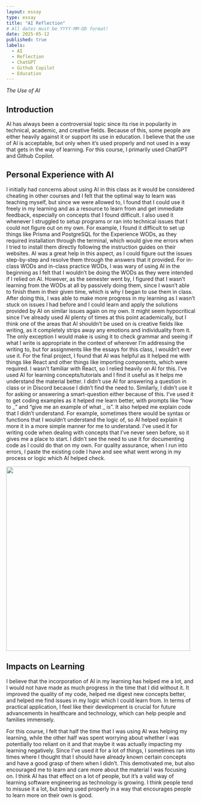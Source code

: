 ```yaml
---
layout: essay
type: essay
title: "AI Reflection"
# All dates must be YYYY-MM-DD format!
date: 2025-05-12
published: true
labels:
  - AI
  - Reflection
  - ChatGPT
  - Github Copilot
  - Education
---
```




*The Use of AI*


## Introduction
AI has always been a controversial topic since its rise in popularity in technical, academic, and creative fields. Because of this, some people are either heavily against it or support its use in education. I believe that the use of AI is acceptable, but only when it’s used properly and not used in a way that gets in the way of learning. For this course, I primarily used ChatGPT and Github Copilot. 

## Personal Experience with AI
I initially had concerns about using AI in this class as it would be considered cheating in other courses and I felt that the optimal way to learn was teaching myself, but since we were allowed to, I found that I could use it freely in my learning and as a resource to learn from and get immediate feedback, especially on concepts that I found difficult. I also used it whenever I struggled to setup programs or ran into technical issues that I could not figure out on my own. For example, I found it difficult to set up things like Prisma and PostgreSQL for the Experience WODs, as they required installation through the terminal, which would give me errors when I tried to install them directly following the instruction guides on their websites. AI was a great help in this aspect, as I could figure out the issues step-by-step and resolve them through the answers that it provided. For in-class WODs and in-class practice WODs, I was wary of using AI in the beginning as I felt that I wouldn’t be doing the WODs as they were intended if I relied on AI. However, as the semester went by, I figured that I wasn’t learning from the WODs at all by passively doing them, since I wasn’t able to finish them in their given time, which is why I began to use them in class. After doing this, I was able to make more progress in my learning as I wasn’t stuck on issues I had before and I could learn and apply the solutions provided by AI on similar issues again on my own. It might seem hypocritical since I’ve already used AI plenty of times at this point academically, but I think one of the areas that AI shouldn’t be used on is creative fields like writing, as it completely strips away any emotions and individuality from it. The only exception I would make is using it to check grammar and seeing if what I write is appropriate in the context of wherever I’m addressing the writing to, but for assignments like the essays for this class, I wouldn’t ever use it. For the final project, I found that AI was helpful as it helped me with things like React and other things like importing components, which were required. I wasn’t familiar with React, so I relied heavily on AI for this. I’ve used AI for learning concepts/tutorials and I find it useful as it helps me understand the material better. I didn’t use AI for answering a question in class or in Discord because I didn’t find the need to. Similarly, I didn’t use it for asking or answering a smart-question either because of this. I’ve used it to get coding examples as it helped me learn better, with prompts like “how to _” and “give me an example of what _ is”. It also helped me explain code that I didn’t understand. For example, sometimes there would be syntax or functions that I wouldn’t understand the logic of, so AI helped explain it more it in a more simple manner for me to understand. I’ve used it for writing code when dealing with concepts that I’ve never seen before, so it gives me a place to start. I didn’t see the need to use it for documenting code as I could do that on my own. For quality assurance, when I run into errors, I paste the existing code I have and see what went wrong in my process or logic which AI helped check.

<img width="490px" class="rounded float-start pe-4" src="../img/adel-z-tVZlDgl5ZS4-unsplash.jpg">

## Impacts on Learning
I believe that the incorporation of AI in my learning has helped me a lot, and I would not have made as much progress in the time that I did without it. It improved the quality of my code, helped me digest new concepts better, and helped me find issues in my logic which I could learn from. In terms of practical application, I feel like their development is crucial for future advancements in healthcare and technology, which can help people and families immensely.

For this course, I felt that half the time that I was using AI was helping my learning, while the other half was spent worrying about whether I was potentially too reliant on it and that maybe it was actually impacting my learning negatively. Since I’ve used it for a lot of things, I sometimes ran into times where I thought that I should have already known certain concepts and have a good grasp of them when I didn’t. This demotivated me, but also encouraged me to learn and care more about the material I was focusing on. I think AI has that effect on a lot of people, but it’s a valid way of learning software engineering as technology is growing. I think people tend to misuse it a lot, but being used properly in a way that encourages people to learn more on their own is good.





